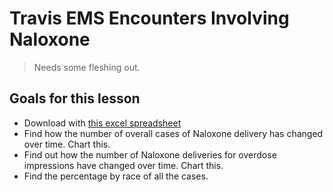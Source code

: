# Travis EMS Encounters Involving Naloxone

> Needs some fleshing out.

## Goals for this lesson

- Download with [this excel spreadsheet](https://github.com/utdata/rwd-r-assignments/blob/master/ems-opioid/PatientEncountersInvolvingNaloxone-PIR-39904.xlsx?raw=true)
- Find how the number of overall cases of Naloxone delivery has changed over time. Chart this.
- Find out how the number of Naloxone deliveries for overdose impressions have changed over time. Chart this.
- Find the percentage by race of all the cases.
